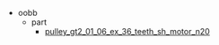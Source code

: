 * oobb
  * part
    * [pulley_gt2_01_06_ex_36_teeth_sh_motor_n20](oobb/part/pulley_gt2_01_06_ex_36_teeth_sh_motor_n20)
